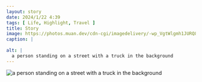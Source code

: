 ```yaml
---
layout: story
date: 2024/1/22 4:39
tags: [ Life, Highlight, Travel ]
title: Story
image: https://photos.muan.dev/cdn-cgi/imagedelivery/-wp_VgtWlgmh1JURQ8t1mg/a5ce4ca9-c672-4a53-e0a7-8871184c3f00/public
caption: |
  
alt: |
  a person standing on a street with a truck in the background
---
```


![a person standing on a street with a truck in the background](https://photos.muan.dev/cdn-cgi/imagedelivery/-wp_VgtWlgmh1JURQ8t1mg/a5ce4ca9-c672-4a53-e0a7-8871184c3f00/public)


